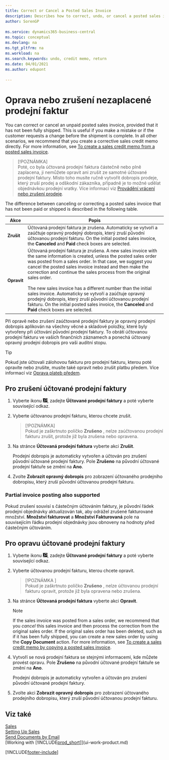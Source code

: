 ```yaml
---
title: Correct or Cancel a Posted Sales Invoice
description: Describes how to correct, undo, or cancel a posted sales invoice and apply a sales credit memo.
author: SorenGP

ms.service: dynamics365-business-central
ms.topic: conceptual
ms.devlang: na
ms.tgt_pltfrm: na
ms.workload: na
ms.search.keywords: undo, credit memo, return
ms.date: 04/01/2021
ms.author: edupont

---
```

# Oprava nebo zrušení nezaplacené prodejní faktur

You can correct or cancel an unpaid posted sales invoice, provided that it has not been fully shipped. This is useful if you make a mistake or if the customer requests a change before the shipment is complete. In all other scenarios, we recommend that you create a corrective sales credit memo directly. For more information, see [To create a sales credit memo from a posted sales invoice](sales-how-process-sales-returns-cancellations.md#to-create-a-sales-credit-memo-from-a-posted-sales-invoice).

> [!POZNÁMKA]  
> Poté, co byla účtovaná prodejní faktura částečně nebo plně zaplacena, ji nemůžete opravit ani zrušit ze samotné účtované prodejní faktury. Místo toho musíte ručně vytvořit dobropis prodeje, který zruší prodej a odškodní zákazníka, případně je to možné udělat objednávkou prodejní vratky. Více informací viz [Provádění vrácení nebo zrušení prodeje](sales-how-process-sales-returns-cancellations.md).

The difference between canceling or correcting a posted sales invoice that has not been paid or shipped is described in the following table.

| Akce | Popis |
| --- | --- |
| **Zrušit** | Účtovaná prodejní faktura je zrušena. Automaticky se vytvoří a zaúčtuje opravný prodejný dobropis, který zruší původní účtovanou prodejní fakturu. On the initial posted sales invoice, the **Canceled** and **Paid** check boxes are selected. |
| **Opravit** | Účtovaná prodejní faktura je zrušena. A new sales invoice with the same information is created, unless the posted sales order was posted from a sales order. In that case, we suggest you cancel the posted sales invoice instead and then make the correction and continue the sales process from the original sales order. <br/><br/>The new sales invoice has a different number than the initial sales invoice. Automaticky se vytvoří a zaúčtuje opravný prodejný dobropis, který zruší původní účtovanou prodejní fakturu. On the initial posted sales invoice, the **Canceled** and **Paid** check boxes are selected. |

Při opravě nebo zrušení zaúčtované prodejní faktury je opravný prodejní dobropis aplikován na všechny věcné a skladové položky, které byly vytvořeny při účtování původní prodejní faktury. To obrátí účtovanou prodejní fakturu ve vašich finančních záznamech a ponechá účtovaný opravný prodejní dobropis pro vaši auditní stopu.

> [!TIP]
> Pokud jste účtovali zálohovou fakturu pro prodejní fakturu, kterou poté opravíte nebo zrušíte, musíte také opravit nebo zrušit platbu předem. Více informací viz [Oprava plateb předem](finance-how-to-correct-prepayments.md).

## Pro zrušení účtované prodejní faktury

1. Vyberte ikonu ![Žárovky, která otevře funkci Řekněte mi](media/ui-search/search_small.png "Řekněte mi, co chcete udělat"), zadejte **Účtované prodejní faktury** a poté vyberte související odkaz.
2. Vyberte účtovanou prodejní fakturu, kterou chcete zrušit.

   > [!POZNÁMKA]  
   > Pokud je zaškrtnuto políčko **Zrušeno** , nelze zaúčtovanou prodejní fakturu zrušit, protože již byla zrušena nebo opravena.
3. Na stránce **Účtovaná prodejní faktura** vyberte akci **Zrušit**.

   Prodejní dobropis je automaticky vytvořen a účtován pro zrušení původní účtované prodejní faktury. Pole **Zrušeno** na původní účtované prodejní faktuře se změní na **Ano**.
4. Zvolte **Zobrazit opravný dobropis** pro zobrazení účtovaného prodejního dobropisu, který zruší původní účtovanou prodejní fakturu.

### Partial invoice posting also supported

Pokud zrušení souvisí s částečným účtováním faktury, je původní řádek prodejní objednávky aktualizován tak, aby odrážel zrušené fakturované množství. **Množství fakturovat** a **Množství Fakturovaná** pole na souvisejícím řádku prodejní objednávky jsou obnoveny na hodnoty před částečným účtováním.

## Pro opravu účtované prodejní faktury

1. Vyberte ikonu ![Žárovky, která otevře funkci Řekněte mi](media/ui-search/search_small.png "Řekněte mi, co chcete udělat"), zadejte **Účtované prodejní faktury** a poté vyberte související odkaz.
2. Vyberte účtovanou prodejní fakturu, kterou chcete opravit.

   > [!POZNÁMKA ]  
   > Pokud je zaškrtnuto políčko **Zrušeno** , nelze účtovanou prodejní fakturu opravit, protože již byla opravena nebo zrušena.
3. Na stránce **Účtovaná prodejní faktura** vyberte akci **Opravit**.

   > [!NOTE]
   > If the sales invoice was posted from a sales order, we recommend that you *cancel* this sales invoice and then process the correction from the original sales order. If the original sales order has been deleted, such as if it has been fully shipped, you can create a new sales order by using the **Copy Document** action. For more information, see [To create a sales credit memo by copying a posted sales invoice](sales-how-process-sales-returns-cancellations.md#to-create-a-sales-credit-memo-by-copying-a-posted-sales-invoice).
4. Vytvoří se nová prodejní faktura se stejnými informacemi, kde můžete provést opravu. Pole **Zrušeno** na původní účtované prodejní faktuře se změní na **Ano**.

   Prodejní dobropis je automaticky vytvořen a účtován pro zrušení původní účtované prodejní faktury.
5. Zvolte akci **Zobrazit opravný dobropis** pro zobrazení účtovaného prodejního dobropisu, který zruší původní účtovanou prodejní fakturu.

## Viz také

[Sales](sales-manage-sales.md)  
[Setting Up Sales](sales-setup-sales.md)  
[Send Documents by Email](ui-how-send-documents-email.md)  
[Working with [!INCLUDE[prod_short](includes/prod_short.md)]](ui-work-product.md)


[!INCLUDE[footer-include](includes/footer-banner.md)]